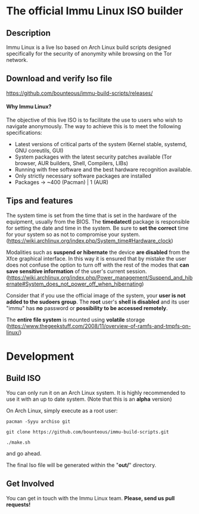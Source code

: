 # The official Immu Linux ISO builder

## Description

Immu Linux is a live Iso based on Arch Linux build scripts designed specifically for the security of anonymity while browsing on the Tor network.


## Download and verify Iso file
https://github.com/bounteous/immu-build-scripts/releases/

#### Why Immu Linux?

The objective of this live ISO is to facilitate the use to users who wish to navigate anonymously. The way to achieve this is to meet the following specifications:

- Latest versions of critical parts of the system (Kernel stable, systemd, GNU coreutils, GUI)
- System packages with the latest security patches available (Tor browser, AUR builders, Shell, Compilers, LIBs)
- Running with free software and the best hardware recognition available.
- Only strictly necessary software packages are installed
- Packages -> ~400 (Pacman) | 1 (AUR)

## Tips and features

The system time is set from the time that is set in the hardware of the equipment, usually from the BIOS. The **timedatectl** package is responsible for setting the date and time in the system. Be sure to **set the correct** time for your system so as not to compromise your system.
(https://wiki.archlinux.org/index.php/System_time#Hardware_clock)

Modalities such as **suspend or hibernate** the device **are disabled** from the Xfce graphical interface. In this way it is ensured that by mistake the user does not confuse the option to turn off with the rest of the modes that **can save sensitive information** of the user's current session. (https://wiki.archlinux.org/index.php/Power_management/Suspend_and_hibernate#System_does_not_power_off_when_hibernating)

Consider that if you use the official image of the system, your **user is not added to the sudoers group**. The **root** user's **shell is disabled** and its user "immu" has **no** password or **possibility to be accessed remotely**.

The **entire file system** is mounted using **volatile** storage
(https://www.thegeekstuff.com/2008/11/overview-of-ramfs-and-tmpfs-on-linux/)

# Development

## Build ISO

You can only run it on an Arch Linux system. It is highly recommended to use it with an up to date system. (Note that this is an **alpha** version)

On Arch Linux, simply execute as a root user:
```
pacman -Syyu archiso git
```
```
git clone https://github.com/bounteous/immu-build-scripts.git
```
```
./make.sh
```
and go ahead.

The final Iso file will be generated within the "**out/**" directory.

## Get Involved

You can get in touch with the Immu Linux team. 
**Please, send us pull requests!**
